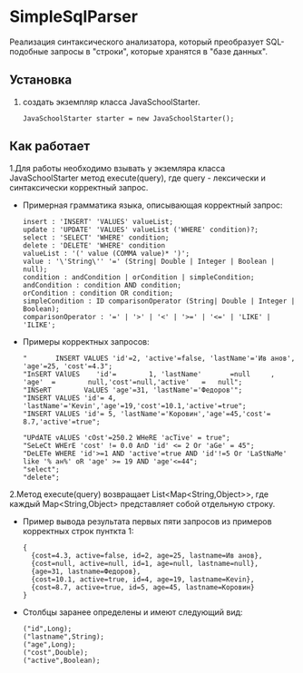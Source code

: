 # SimpleSqlParser

Реализация синтаксического анализатора, который преобразует SQL-подобные запросы в "строки", которые хранятся в "базе данных".

## Установка
1. создать экземпляр класса JavaSchoolStarter.
    ```
    JavaSchoolStarter starter = new JavaSchoolStarter();
    ```
      

## Как работает
1.Для работы необходимо взывать у экземляра класса JavaSchoolStarter метод execute(query), где query - лексически и синтаксически корректный запрос.

  * Примерная грамматика языка, описывающая корректный запрос:
    ```
    insert : 'INSERT' 'VALUES' valueList;
    update : 'UPDATE' 'VALUES' valueList ('WHERE' condition)?;
    select : 'SELECT' 'WHERE' condition;
    delete : 'DELETE' 'WHERE' condition
    valueList : '(' value (COMMA value)* ')';
    value : '\'String\'' '=' (String| Double | Integer | Boolean | null);
    condition : andCondition | orCondition | simpleCondition;
    andCondition : condition AND condition;
    orCondition : condition OR condition;
    simpleCondition : ID comparisonOperator (String| Double | Integer | Boolean);
    comparisonOperator : '=' | '>' | '<' | '>=' | '<=' | 'LIKE' | 'ILIKE';
    ```

  * Примеры корректных запросов:
    ```
    "       INSERT VALUES 'id'=2, 'active'=false, 'lastName'='Ив анов', 'age'=25, 'cost'=4.3";
    "InSERT VAlUES    'id'=        1, 'lastName'       =null     ,     'age'  =        null,'cost'=null,'active'   =   null";
    "INSeRT        VaLUES 'age'=31, 'lastName'='Федоров'";
    "INSERT VALUES 'id'= 4, 'lastName'='Kevin','age'=19,'cost'=10.1,'active'=true";
    "INSERT VALUES 'id'= 5, 'lastName'='Коровин','age'=45,'cost'= 8.7,'active'=true";

    "UPdATE vALUES 'cOst'=250.2 WHeRE 'acTive' = true";
    "SeLeCt WHErE 'cost' != 0.0 AnD 'id' <= 2 Or 'aGe' = 45";
    "DeLETe WHERE 'id'>=1 AND 'active'=true AND 'id'!=5 Or 'LaStNaMe' like '% ан%' oR 'age' >= 19 AND 'age'<=44";
    "select";
    "delete";
    ```

2.Метод execute(query) возвращает List<Map<String,Object>>, где каждый Map<String,Object> представляет собой отдельную строку.
  * Пример вывода результата первых пяти запросов из примеров корректных строк пунткта 1:
    ```
    {
      {cost=4.3, active=false, id=2, age=25, lastname=Ив анов},
      {cost=null, active=null, id=1, age=null, lastname=null},
      {age=31, lastname=Федоров},
      {cost=10.1, active=true, id=4, age=19, lastname=Kevin},
      {cost=8.7, active=true, id=5, age=45, lastname=Коровин}
    }
    ```

  * Столбцы заранее определены и имеют следующий вид:
    ```
    ("id",Long);
    ("lastname",String);
    ("age",Long);
    ("cost",Double);
    ("active",Boolean);
    ```
